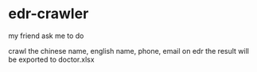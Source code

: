 # edr-crawler
my friend ask me to do

crawl the chinese name, english name, phone, email on edr
the result will be exported to doctor.xlsx